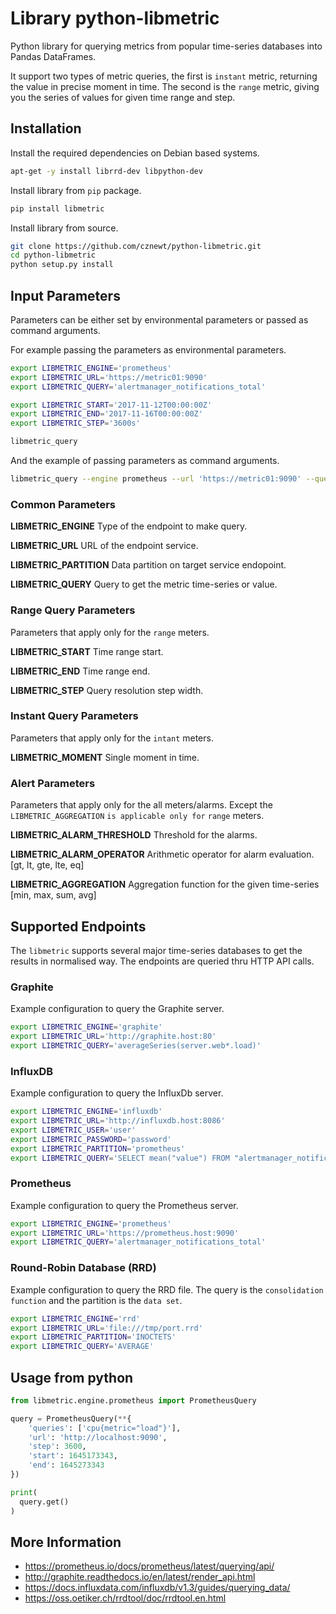 # Library python-libmetric

Python library for querying metrics from popular time-series databases into
Pandas DataFrames.

It support two types of metric queries, the first is `instant` metric, 
returning the value in precise moment in time. The second is the `range`
metric, giving you the series of values for given time range and step.

## Installation

Install the required dependencies on Debian based systems.

```bash
apt-get -y install librrd-dev libpython-dev
```

Install library from `pip` package.

```bash
pip install libmetric
```

Install library from source.

```bash
git clone https://github.com/cznewt/python-libmetric.git
cd python-libmetric
python setup.py install
```

## Input Parameters

Parameters can be either set by environmental parameters or passed as command
arguments.

For example passing the parameters as environmental parameters.

```bash
export LIBMETRIC_ENGINE='prometheus'
export LIBMETRIC_URL='https://metric01:9090'
export LIBMETRIC_QUERY='alertmanager_notifications_total'

export LIBMETRIC_START='2017-11-12T00:00:00Z'
export LIBMETRIC_END='2017-11-16T00:00:00Z'
export LIBMETRIC_STEP='3600s'

libmetric_query
```

And the example of passing parameters as command arguments.

```bash
libmetric_query --engine prometheus --url 'https://metric01:9090' --query '...'
```

### Common Parameters

**LIBMETRIC_ENGINE**
  Type of the endpoint to make query.

**LIBMETRIC_URL**
  URL of the endpoint service.

**LIBMETRIC_PARTITION**
  Data partition on target service endopoint.

**LIBMETRIC_QUERY**
  Query to get the metric time-series or value.

### Range Query Parameters

Parameters that apply only for the `range` meters.

**LIBMETRIC_START**
  Time range start.

**LIBMETRIC_END**
  Time range end.

**LIBMETRIC_STEP**
  Query resolution step width.

### Instant Query Parameters

Parameters that apply only for the `intant` meters.

**LIBMETRIC_MOMENT**
  Single moment in time.

### Alert Parameters

Parameters that apply only for the all meters/alarms. Except the
`LIBMETRIC_AGGREGATION`  ` is applicable only for `  `range` meters.

**LIBMETRIC_ALARM_THRESHOLD**
  Threshold for the alarms.

**LIBMETRIC_ALARM_OPERATOR**
  Arithmetic operator for alarm evaluation. [gt, lt, gte, lte, eq]

**LIBMETRIC_AGGREGATION**
  Aggregation function for the given time-series [min, max, sum, avg]

## Supported Endpoints

The ``libmetric`` supports several major time-series databases to get the
results in normalised way. The endpoints are queried thru HTTP API calls.

### Graphite

Example configuration to query the Graphite server.

```bash
export LIBMETRIC_ENGINE='graphite'
export LIBMETRIC_URL='http://graphite.host:80'
export LIBMETRIC_QUERY='averageSeries(server.web*.load)'
```

### InfluxDB

Example configuration to query the InfluxDb server.

```bash
export LIBMETRIC_ENGINE='influxdb'
export LIBMETRIC_URL='http://influxdb.host:8086'
export LIBMETRIC_USER='user'
export LIBMETRIC_PASSWORD='password'
export LIBMETRIC_PARTITION='prometheus'
export LIBMETRIC_QUERY='SELECT mean("value") FROM "alertmanager_notifications_total"'
```

### Prometheus

Example configuration to query the Prometheus server.

```bash
export LIBMETRIC_ENGINE='prometheus'
export LIBMETRIC_URL='https://prometheus.host:9090'
export LIBMETRIC_QUERY='alertmanager_notifications_total'
```

### Round-Robin Database (RRD)

Example configuration to query the RRD file. The query is the `consolidation function` and the partition is the `data set`.

```bash
export LIBMETRIC_ENGINE='rrd'
export LIBMETRIC_URL='file:///tmp/port.rrd'
export LIBMETRIC_PARTITION='INOCTETS'
export LIBMETRIC_QUERY='AVERAGE'
```

## Usage from python

```python
from libmetric.engine.prometheus import PrometheusQuery

query = PrometheusQuery(**{
    'queries': ['cpu{metric="load"}'],
    'url': 'http://localhost:9090',
    'step': 3600,
    'start': 1645173343,
    'end': 1645273343
})

print(
  query.get()
)
```

## More Information

* https://prometheus.io/docs/prometheus/latest/querying/api/
* http://graphite.readthedocs.io/en/latest/render_api.html
* https://docs.influxdata.com/influxdb/v1.3/guides/querying_data/
* https://oss.oetiker.ch/rrdtool/doc/rrdtool.en.html
